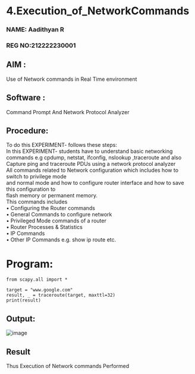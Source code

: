 # 4.Execution_of_NetworkCommands
### NAME: Aadithyan R
### REG NO:212222230001
## AIM :
Use of Network commands in Real Time environment
## Software : 
Command Prompt And Network Protocol Analyzer
## Procedure:
To do this EXPERIMENT- follows these steps:
<BR>
In this EXPERIMENT- students have to understand basic networking commands e.g cpdump, netstat, ifconfig, nslookup ,traceroute and also Capture ping and traceroute PDUs using a network protocol analyzer 
<BR>
All commands related to Network configuration which includes how to switch to privilege mode
<BR>
and normal mode and how to configure router interface and how to save this configuration to
<BR>
flash memory or permanent memory.
<BR>
This commands includes
<BR>
• Configuring the Router commands
<BR>
• General Commands to configure network
<BR>
• Privileged Mode commands of a router 
<BR>
• Router Processes & Statistics
<BR>
• IP Commands
<BR>
• Other IP Commands e.g. show ip route etc.
<BR>
# Program:
```
from scapy.all import *

target = "www.google.com"
result, _ = traceroute(target, maxttl=32)
print(result)
```

## Output:
![image](https://github.com/arbasil05/4.Execution_of_NetworkCommends/assets/144218037/d5a38322-fb47-4aa2-935e-9481bcb561c9)


## Result
Thus Execution of Network commands Performed 
 
